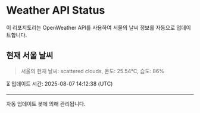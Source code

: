 
# Weather API Status

이 리포지토리는 OpenWeather API를 사용하여 서울의 날씨 정보를 자동으로 업데이트합니다.

## 현재 서울 날씨
> 서울의 현재 날씨: scattered clouds, 온도: 25.54°C, 습도: 86%

⏳ 업데이트 시간: 2025-08-07 14:12:38 (UTC)

---
자동 업데이트 봇에 의해 관리됩니다.
